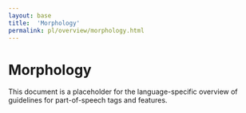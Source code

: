 ```yaml
---
layout: base
title:  'Morphology'
permalink: pl/overview/morphology.html
---
```


# Morphology

This document is a placeholder for the language-specific overview of
guidelines for part-of-speech tags and features.
